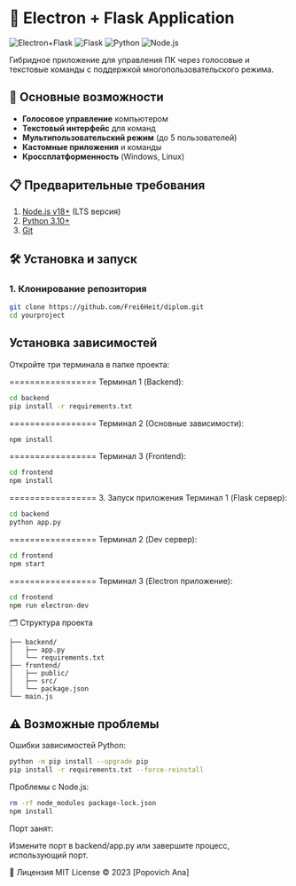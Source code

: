 # 🚀 Electron + Flask Application

![Electron+Flask](https://img.shields.io/badge/Electron-2C2E3B?style=for-the-badge&logo=electron)
![Flask](https://img.shields.io/badge/Flask-000000?style=for-the-badge&logo=flask)
![Python](https://img.shields.io/badge/Python-3776AB?style=for-the-badge&logo=python)
![Node.js](https://img.shields.io/badge/Node.js-339933?style=for-the-badge&logo=node.js)

Гибридное приложение для управления ПК через голосовые и текстовые команды с поддержкой многопользовательского режима.

## 🌟 Основные возможности

- **Голосовое управление** компьютером
- **Текстовый интерфейс** для команд
- **Мультипользовательский режим** (до 5 пользователей)
- **Кастомные приложения** и команды
- **Кроссплатформенность** (Windows, Linux)

## 📋 Предварительные требования

1. [Node.js v18+](https://nodejs.org/) (LTS версия)
2. [Python 3.10+](https://www.python.org/downloads/)
3. [Git](https://git-scm.com/downloads)

## 🛠 Установка и запуск

### 1. Клонирование репозитория
```bash
git clone https://github.com/Frei6Heit/diplom.git
cd yourproject
```


## Установка зависимостей



Откройте три терминала в папке проекта:

=================
Терминал 1 (Backend):

```bash
cd backend
pip install -r requirements.txt
```
=================
Терминал 2 (Основные зависимости):

```bash
npm install
```
=================
Терминал 3 (Frontend):

```bash
cd frontend
npm install
```
=================
3. Запуск приложения
Терминал 1 (Flask сервер):

```bash
cd backend
python app.py
```
=================
Терминал 2 (Dev сервер):

```bash
cd frontend
npm start
```
=================
Терминал 3 (Electron приложение):

```bash
cd frontend
npm run electron-dev
```


🗂 Структура проекта

```project/
├── backend/
│   ├── app.py
│   └── requirements.txt
├── frontend/
│   ├── public/
│   ├── src/
│   └── package.json
└── main.js
```

## ⚠️ Возможные проблемы

Ошибки зависимостей Python:

```bash
python -m pip install --upgrade pip
pip install -r requirements.txt --force-reinstall
```


Проблемы с Node.js:

```bash
rm -rf node_modules package-lock.json
npm install
```

Порт занят:

Измените порт в backend/app.py или завершите процесс, использующий порт.

📜 Лицензия
MIT License © 2023 [Popovich Ana]
